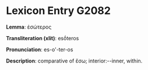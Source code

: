 # Lexicon Entry G2082

**Lemma**: ἐσώτερος

**Transliteration (xlit)**: esṓteros

**Pronunciation**: es-o'-ter-os

**Description**:
comparative of ἔσω; interior:--inner, within.
